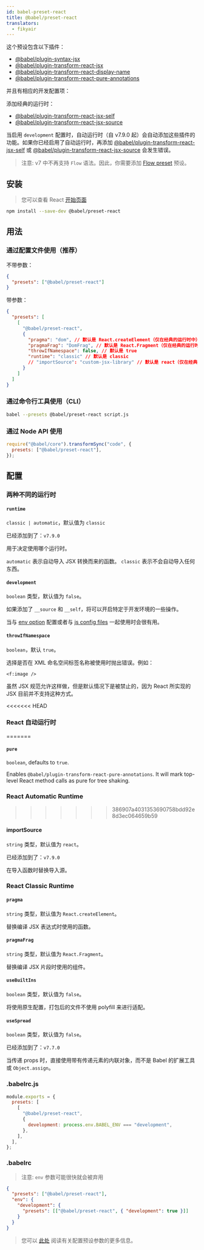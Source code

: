 ```yaml
---
id: babel-preset-react
title: @babel/preset-react
translators:
  - fikyair
---
```


这个预设包含以下插件：

- [@babel/plugin-syntax-jsx](plugin-syntax-jsx.md)
- [@babel/plugin-transform-react-jsx](plugin-transform-react-jsx.md)
- [@babel/plugin-transform-react-display-name](plugin-transform-react-display-name.md)
- [@babel/plugin-transform-react-pure-annotations](plugin-transform-react-pure-annotations.md)

并且有相应的开发配置项：

添加经典的运行时：

- [@babel/plugin-transform-react-jsx-self](plugin-transform-react-jsx-self.md)
- [@babel/plugin-transform-react-jsx-source](plugin-transform-react-jsx-source.md)

当启用 `development` 配置时，自动运行时（自 v7.9.0 起）会自动添加这些插件的功能。如果你已经启用了自动运行时，再添加 [@babel/plugin-transform-react-jsx-self](plugin-transform-react-jsx-self.md) 或 [@babel/plugin-transform-react-jsx-source](plugin-transform-react-jsx-source.md) 会发生错误。

> 注意: v7 中不再支持 `Flow` 语法。因此，你需要添加 [Flow preset](preset-flow.md) 预设。

## 安装

> 您可以查看 React [开始页面](https://facebook.github.io/react/docs/hello-world.html)

```sh
npm install --save-dev @babel/preset-react
```

## 用法

### 通过配置文件使用（推荐）

不带参数：

```json
{
  "presets": ["@babel/preset-react"]
}
```

带参数：

```json
{
  "presets": [
    [
      "@babel/preset-react",
      {
        "pragma": "dom", // 默认是 React.createElement（仅在经典的运行时中）
        "pragmaFrag": "DomFrag", // 默认是 React.Fragment（仅在经典的运行时中）
        "throwIfNamespace": false, // 默认是 true
        "runtime": "classic" // 默认是 classic
        // "importSource": "custom-jsx-library" // 默认是 react（仅在经典的运行时中）
      }
    ]
  ]
}
```

### 通过命令行工具使用（CLI）

```sh
babel --presets @babel/preset-react script.js
```

### 通过 Node API 使用

```javascript
require("@babel/core").transformSync("code", {
  presets: ["@babel/preset-react"],
});
```

## 配置

### 两种不同的运行时

#### `runtime`

`classic | automatic`，默认值为 `classic`

已经添加到了：`v7.9.0`

用于决定使用哪个运行时。

`automatic` 表示自动导入 JSX 转换而来的函数。 `classic` 表示不会自动导入任何东西。

#### `development`

`boolean` 类型，默认值为 `false`。

如果添加了 `__source` 和 `__self`，将可以开启特定于开发环境的一些操作。

当与 [env option](options.md#env) 配置或者与 [js config files](config-files.md#javascript) 一起使用时会很有用。

#### `throwIfNamespace`

`boolean`，默认 `true`。

选择是否在 XML 命名空间标签名称被使用时抛出错误。例如：

    <f:image />

虽然 JSX 规范允许这样做，但是默认情况下是被禁止的，因为 React 所实现的 JSX 目前并不支持这种方式。

<<<<<<< HEAD
### React 自动运行时
=======
#### `pure`

`boolean`, defaults to `true`.

Enables `@babel/plugin-transform-react-pure-annotations`. It will mark top-level React method calls as pure for tree shaking.

### React Automatic Runtime
>>>>>>> 386907a4031353690758bdd92e8d3ec064659b59

#### importSource

`string` 类型，默认值为 `react`。

已经添加到了：`v7.9.0`

在导入函数时替换导入源。

### React Classic Runtime

#### `pragma`

`string` 类型，默认值为 `React.createElement`。

替换编译 JSX 表达式时使用的函数。

#### `pragmaFrag`

`string` 类型，默认值为 `React.Fragment`。

替换编译 JSX 片段时使用的组件。

#### `useBuiltIns`

`boolean` 类型，默认值为 `false`。

将使用原生配置，打包后的文件不使用 polyfill 来进行适配。

#### `useSpread`

`boolean` 类型，默认值为 `false`。

已经添加到了：`v7.7.0`

当传递 props 时，直接使用带有传递元素的内联对象，而不是 Babel 的扩展工具或 `Object.assign`。

### .babelrc.js

```js
module.exports = {
  presets: [
    [
      "@babel/preset-react",
      {
        development: process.env.BABEL_ENV === "development",
      },
    ],
  ],
};
```

### .babelrc

> 注意: `env` 参数可能很快就会被弃用

```json
{
  "presets": ["@babel/preset-react"],
  "env": {
    "development": {
      "presets": [["@babel/preset-react", { "development": true }]]
    }
  }
}
```

> 您可以 [此处](https://babeljs.io/docs/en/presets#preset-options) 阅读有关配置预设参数的更多信息。

